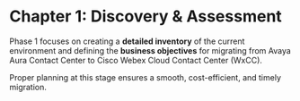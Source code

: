 # Chapter 1: Discovery & Assessment

Phase 1 focuses on creating a **detailed inventory** of the current environment and defining the **business objectives** for migrating from Avaya Aura Contact Center to Cisco Webex Cloud Contact Center (WxCC).

Proper planning at this stage ensures a smooth, cost-efficient, and timely migration.